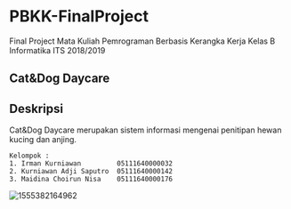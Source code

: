 # PBKK-FinalProject
Final Project Mata Kuliah Pemrograman Berbasis Kerangka Kerja Kelas B Informatika ITS 2018/2019

## Cat&Dog Daycare

## Deskripsi 
Cat&Dog Daycare merupakan sistem informasi mengenai penitipan hewan kucing dan anjing.

```
Kelompok :
1. Irman Kurniawan         05111640000032
2. Kurniawan Adji Saputro  05111640000142
3. Maidina Choirun Nisa    05111640000176
```
![1555382164962](https://user-images.githubusercontent.com/45796261/56193834-c54da000-605b-11e9-9e2b-ef714e1b48b0.jpg)
